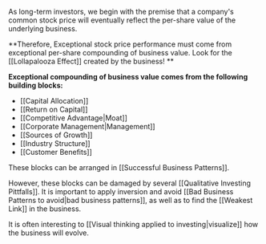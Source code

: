 As long-term investors, we begin with the premise that a company's common stock price will eventually reflect the per-share value of the underlying business.


**Therefore, Exceptional stock price performance must come from exceptional per-share compounding of business value. Look for the [[Lollapalooza Effect]] created by the business! ** 



**Exceptional compounding of business value comes from the following building blocks:**
- [[Capital Allocation]]
- [[Return on Capital]]
- [[Competitive Advantage|Moat]]
- [[Corporate Management|Management]]
- [[Sources of Growth]]
- [[Industry Structure]]
- [[Customer Benefits]]


These blocks can be arranged in [[Successful Business Patterns]].

However, these blocks can be damaged by several [[Qualitative Investing Pittfalls]]. It is important to apply inversion and avoid [[Bad Business Patterns to avoid|bad business patterns]], as well as to find the [[Weakest Link]] in the business.

It is often interesting to [[Visual thinking applied to investing|visualize]] how the business will evolve.








